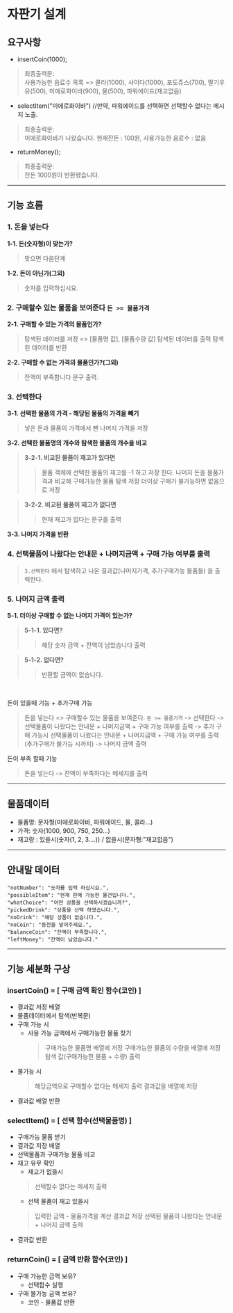 # 자판기 설계
## 요구사항
- insertCoin(1000);
> 최종출력문: </br> 
> 사용가능한 음료수 목록 =>  콜라(1000), 사이다(1000), 포도쥬스(700), 딸기우유(500), 미에로화이바(900), 물(500), 파워에이드(재고없음)
- selectItem("미에로화이바")  //만약, 파워에이드를 선택하면 선택할수 없다는 메시지 노출. 
> 최종출력문: </br> 
> 미에로화이바가 나왔습니다.   현재잔돈 : 100원,  사용가능한 음료수 : 없음
- returnMoney();
> 최종출력문: </br> 
> 잔돈 1000원이 반환됐습니다.
----------------------------------------------------------
## 기능 흐름

### 1. 돈을 넣는다 
**1-1. 돈(숫자형)이 맞는가?**
> 맞으면 다음단계

**1-2. 돈이 아닌가(그외)** 
> 숫자를 입력하십시요. 

### 2. 구매할수 있는 물품을 보여준다 `돈 >= 물품가격`
**2-1. 구매할 수 있는 가격의 물품인가?**
> 탐색된 데이터를 저장 => [물품명 값], [물품수량 값]
> 탐색된 데이터를 출력
> 탐색된 데이터를 반환

**2-2. 구매할 수 없는 가격의 물품인가?(그외)**
> 잔액이 부족합니다 문구 출력.

### 3. 선택한다 
**3-1. 선택한 물픔의 가격 - 해당된 물품의 가격을 빼기**
> 넣은 돈과 물품의 가격에서 뺀 나머지 가격을 저장

**3-2. 선택한 물품명의 개수와 탐색한 물품의 개수을 비교**
>**3-2-1. 비교된 물품이 재고가 있다면**
>> 물품 객체에 선택한 물품의 재고를 -1 하고 저장 한다.
>> 나머지 돈을 물품가격과 비교해 구매가능한 물품 탐색 저장
>> 더이상 구매가 불가능하면 없음으로 저장

>**3-2-2. 비교된 뭂품이 재고가 없다면**
>> 현재 재고가 없다는 문구를 출력

**3-3. 나머지 가격을 반환**

### 4. 선택물품이 나왔다는 안내문 + 나머지금액 + 구매 가능 여부를 출력 
> `3.선택한다` 에서 탐색하고 나온 결과값(나머지가격, 추가구매가능 물품들) 을 출력한다.

### 5. 나머지 금액 출력
**5-1. 더이상 구매할 수 없는 나머지 가격이 있는가?**
> **5-1-1. 있다면?**
>> 해당 숫자 금액 + 잔액이 남았습니다 출력

> **5-1-2. 없다면?**
>> 반환할 금액이 없습니다. 
</br>

돈이 있을때 기능 + 추가구매 가능
> 돈을 넣는다 => 구매할수 있는 물품을 보여준다. `돈 >= 물품가격` -> 선택한다 ->  
> 선택물품이 나왔다는 안내문 + 나머지금액 + 구매 가능 여부를 출력 -> 추가 구매 가능시  선택물품이 나왔다는 안내문 + 나머지금액 + 구매 가능 여부를 출력(추가구매가 불가능 시까지) -> 나머지 금액 출력

돈이 부족 할때 기능
> 돈을 넣는다 -> 잔액이 부족하다는 메세지를 출력
----------------------------------------------------------

## 물품데이터 
- 물품명: 문자형(미에로화이바, 파워에이드, 물, 콜라...)
- 가격: 숫자(1000, 900, 750, 250...)
- 재고량 : 있을시(숫자(1, 2, 3....)) / 없을시(문자형:"재고없음")
----------------------------------------------------------

## 안내말 데이터
```
"notNumber": "숫자를 입력 하십시요.",
"possibleItem": "현재 판매 가능한 물건입니다.",
"whatChoice": "어떤 상품을 선택하시겠습니까?",
"pickedDrink": "상품을 선택 하였습니다.",
"noDrink": "해당 상품이 없습니다.",
"noCoin": "동전을 넣어주세요.",
"balanceCoin": "잔액이 부족합니다.",
"leftMoney": "잔액이 남았습니다."
```
----------------------------------------------------------

## 기능 세분화 구상
### insertCoin() = [ 구매 금액 확인 함수(코인) ]
- 결과값 저장 배열
- 물품데이터에서 탐색(반복문) 
- 구매 가능 시
  - 사용 가능 금액에서 구매가능한 물품 찾기
    > 구매가능한 물품명 배열에 저장 
    > 구매가능한 물품의 수량을 배열에 저장
    > 탐색 값(구매가능한 물품 + 수량) 출력
- 불가능 시
  > 해당금액으로 구매할수 없다는 메세지 출력 결과값을 배열에 저장 
- 결과값 배열 반환 

### selectItem() = [ 선택 함수(선택물품명) ]
- 구매가능 물품 받기
- 결과값 저장 배열
- 선택물품과 구매가능 물품 비교
- 재고 유무 확인
  - 재고가 없을시 
  > 선택할수 없다는 메세지 출력
  - 선택 물품이 재고 있을시 
  > 입력한 금액 - 물품가격을 계산 결과값 저장
  > 선택된 물품이 나왔다는 안내문 + 나머지 금액 출력
- 결과값 반환 

### returnCoin() = [ 금액 반환 함수(코인) ]
- 구매 가능한 금액 보유?
  - 선택함수 실행
- 구매 불가능 금액 보유?
  - 코인 - 물품값 반환
